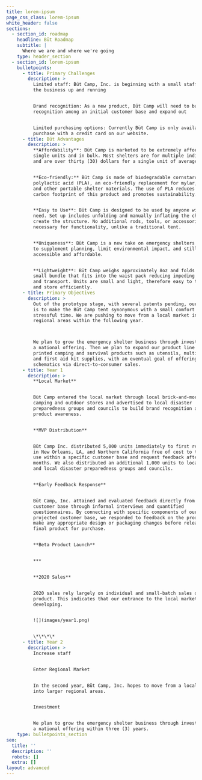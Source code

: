 ```yaml
---
title: lorem-ipsum
page_css_class: lorem-ipsum
white_header: false
sections:
  - section_id: roadmap
    headline: Büt Roadmap
    subtitle: |
      Where we are and where we're going
    type: header_section
  - section_id: lorem-ipsum
    bulletpoints:
      - title: Primary Challenges
        description: >
          Limited staff: Büt Camp, Inc. is beginning with a small staff to get
          the business up and running


          Brand recognition: As a new product, Büt Camp will need to build brand
          recognition among an initial customer base and expand out


          Limited purchasing options: Currently Büt Camp is only available for
          purchase with a credit card on our website.
      - title: Büt Advantages
        description: >
          **Affordability**: Büt Camp is marketed to be extremely affordable for
          single units and in bulk. Most shelters are for multiple individuals
          and are over thirty (30) dollars for a single unit of average quality.


          **Eco-friendly:** Büt Camp is made of biodegradable cornstarch-based
          polylactic acid (PLA), an eco-friendly replacement for mylar, nylon,
          and other portable shelter materials. The use of PLA reduces the
          carbon footprint of this product and promotes sustainability.


          **Easy to Use**: Büt Camp is designed to be used by anyone with a
          need. Set up includes unfolding and manually inflating the channels to
          create the structure. No additional rods, tools, or accessories are
          necessary for functionality, unlike a traditional tent.


          **Uniqueness**: Büt Camp is a new take on emergency shelters designed
          to supplement planning, limit environmental impact, and still be
          accessible and affordable.


          **Lightweight**: Büt Camp weighs approximately 8oz and folds into a
          small bundle that fits into the waist pack reducing impeding movement
          and transport. Units are small and light, therefore easy to transport
          and store efficiently.
      - title: Primary Objectives
        description: >
          Out of the prototype stage, with several patents pending, our end goal
          is to make the Büt Camp tent synonymous with a small comfort during a
          stressful time. We are pushing to move from a local market into larger
          regional areas within the following year.



          We plan to grow the emergency shelter business through investment into
          a national offering. Then we plan to expand our product line into 3D
          printed camping and survival products such as utensils, multi-tools,
          and first aid kit supplies, with an eventual goal of offering 3D
          schematics via direct-to-consumer sales.
      - title: Year 1
        description: >
          **Local Market**


          Büt Camp entered the local market through local brick-and-mortar
          camping and outdoor stores and advertised to local disaster
          preparedness groups and councils to build brand recognition and
          product awareness.


          **MVP Distribution**


          Büt Camp Inc. distributed 5,000 units immediately to first responders
          in New Orleans, LA, and Northern California free of cost to test the
          use within a specific customer base and request feedback after two (2)
          months. We also distributed an additional 1,000 units to local EMTs
          and local disaster preparedness groups and councils.


          **Early Feedback Response**


          Büt Camp, Inc. attained and evaluated feedback directly from this
          customer base through informal interviews and quantified
          questionnaires. By connecting with specific components of our
          projected customer base, we responded to feedback on the product and
          make any appropriate design or packaging changes before releasing the
          final product for purchase.


          **Beta Product Launch**


          ***


          **2020 Sales**


          2020 sales rely largely on individual and small-batch sales of the
          product. This indicates that our entrance to the local market is
          developing.


          ![](images/year1.png)


          \*\*\*\*
      - title: Year 2
        description: >
          Increase staff


          Enter Regional Market


          In the second year, Büt Camp, Inc. hopes to move from a local market
          into larger regional areas. 


          Investment


          We plan to grow the emergency shelter business through investment into
          a national offering within three (3) years. 
    type: bulletpoints_section
seo:
  title: ''
  description: ''
  robots: []
  extra: []
layout: advanced
---
```


